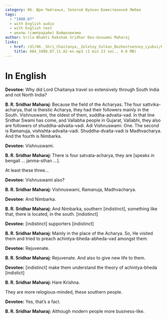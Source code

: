 ```yaml
---
category: 06. Шри Чайтанья, Золотой Вулкан Божественной Любви
tags:
  - "1980.07"
  - with English audio
  - with English text
  - школы (сампрадайи) Вайшнавизма
author: Srila Bhakti Rakshak Sridhar Dev-Goswami Maharaj
links:
  - href: /dl/06._Shri_Chaitanya,_Zolotoy_Vulkan_Bozhestvennoy_Lyubvi/084_1980.07.11.A2-en.mp3
    title: 084_1980.07.11.A2-en.mp3 (2 min 23 sec., 0.6 MB)
---
```


# In English

**Devotee:** Why did Lord Chaitanya travel so extensively through South India and not North India?

**B. R. Sridhar Maharaj:** Because the field of the Acharyas. The four sattvika-acharya, that is theistic Acharya, they had their followers mainly in the South. Vishnuswami, the oldest of them, suddha-advaita-vad. In that line Sridhar Swami has come, and Vallabha people in Gujarat, Vallabhi, they also are followers of shuddha-advaita-vadi. Adi Vishnuswami. One. The second is Ramanuja, vishishta-advaita-vadi. Shuddha-dvaita-vadi is Madhvacharya. And the fourth is Nimbarka.

**Devotee:** Vishnuswami.

**B. R. Sridhar Maharaj:** There is four satvata-acharya, they are [speaks in bengali … janma-sthan …].

At least these three…

**Devotee:** Vishnuswami also?

**B. R. Sridhar Maharaj:** Vishnuswami, Ramanuja, Madhvacharya.

**Devotee:** And Nimbarka.

**B. R. Sridhar Maharaj:** And Nimbarka, southern [indistinct], something like that, there is located, in the south. [indistinct]

**Devotee:** [indistinct] supporters [indistinct]

**B. R. Sridhar Maharaj:** Mainly in the place of the Acharya. So, He visited them and tried to preach achintya-bheda-abheda-vad amongst them.

**Devotee:** Rejuvenate.

**B. R. Sridhar Maharaj:** Rejuvenate. And also to give new life to them.

**Devotee:** [indistinct] make them understand the theory of achintya-bheda [indistict]

**B. R. Sridhar Maharaj:** Hare Krishna.

They are more relogious-minded, these southern people.

**Devotee:** Yes, that’s a fact.

**B. R. Sridhar Maharaj:** Although modern people more business-like.

